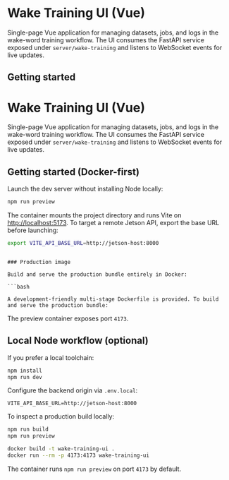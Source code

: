 # Wake Training UI (Vue)

Single-page Vue application for managing datasets, jobs, and logs in the wake-word training workflow. The UI
consumes the FastAPI service exposed under `server/wake-training` and listens to WebSocket events for live
updates.

## Getting started

# Wake Training UI (Vue)

Single-page Vue application for managing datasets, jobs, and logs in the wake-word training workflow. The UI consumes the FastAPI service exposed under `server/wake-training` and listens to WebSocket events for live updates.

## Getting started (Docker-first)

Launch the dev server without installing Node locally:

```bash
npm run preview
```

The container mounts the project directory and runs Vite on <http://localhost:5173>. To target a remote Jetson API, export the base URL before launching:

```bash
export VITE_API_BASE_URL=http://jetson-host:8000
```
```

### Production image

Build and serve the production bundle entirely in Docker:

```bash

A development-friendly multi-stage Dockerfile is provided. To build and serve the production bundle:
```

The preview container exposes port `4173`.

## Local Node workflow (optional)

If you prefer a local toolchain:

```bash
npm install
npm run dev
```

Configure the backend origin via `.env.local`:

```
VITE_API_BASE_URL=http://jetson-host:8000
```

To inspect a production build locally:

```bash
npm run build
npm run preview
```

```bash
docker build -t wake-training-ui .
docker run --rm -p 4173:4173 wake-training-ui
```

The container runs `npm run preview` on port `4173` by default.
